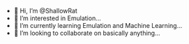 - 👋 Hi, I’m @ShallowRat
- 👀 I’m interested in Emulation...
- 🌱 I’m currently learning Emulation and Machine Learning...
- 💞️ I’m looking to collaborate on basically anything...

<!---
ShallowRat/ShallowRat is a ✨ special ✨ repository because its `README.md` (this file) appears on your GitHub profile.
You can click the Preview link to take a look at your changes.
--->
